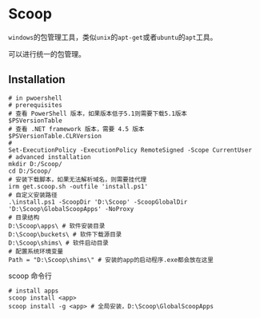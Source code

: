 # Scoop

`windows`的包管理工具，类似`unix`的`apt-get`或者`ubuntu`的`apt`工具。

可以进行统一的包管理。

## Installation

```shell
# in pwoershell
# prerequisites
# 查看 PowerShell 版本，如果版本低于5.1则需要下载5.1版本
$PSVersionTable
# 查看 .NET framework 版本，需要 4.5 版本
$PSVersionTable.CLRVersion
#
Set-ExecutionPolicy -ExecutionPolicy RemoteSigned -Scope CurrentUser
# advanced installation
mkdir D:/Scoop/
cd D:/Scoop/
# 安装下载脚本，如果无法解析域名，则需要挂代理
irm get.scoop.sh -outfile 'install.ps1'
# 自定义安装路径
.\install.ps1 -ScoopDir 'D:\Scoop' -ScoopGlobalDir 'D:\Scoop\GlobalScoopApps' -NoProxy
# 目录结构
D:\Scoop\apps\ # 软件安装目录
D:\Scoop\buckets\ # 软件下载源目录
D:\Scoop\shims\ # 软件启动目录
# 配置系统环境变量
Path = "D:\Scoop\shims\" # 安装的app的启动程序.exe都会放在这里
```

scoop 命令行

```shell
# install apps
scoop install <app>
scoop install -g <app> # 全局安装，D:\Scoop\GlobalScoopApps


```